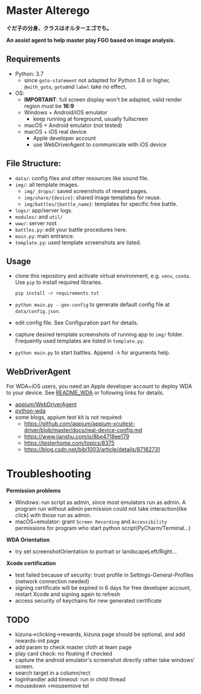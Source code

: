 # Master Alterego

**ぐだ子の分身、クラスはオルターエゴでち。**

**An assist agent to help master play FGO based on image analysis.**

## Requirements
- Python: 3.7
    - since `goto-statement` not adapted for Python 3.8 or higher, `@with_goto`, `goto`and `label` take no effect.
- OS:
    - **IMPORTANT**: full screen display won't be adapted, valid render region must be **16:9**
    - Windows + Android/iOS emulator
        - keep running at foreground, usually fullscreen
    - macOS + Android emulator (not tested)
    - macOS + iOS real device
        - Apple developer account
        - use WebDriverAgent to communicate with iOS device

## File Structure:
- `data/`: config files and other resources like sound file.
- `img/`: all template images.
    - `img/_drops/`: saved screenshots of reward pages.
    - `img/share/{device}`: shared image templates for reuse.
    - `img/battles/{battle_name}`: templates for specific free battle.
- `logs/`: app/server logs.
- `modules/` and `util/`
- `www/`: server root
- `battles.py`: edit your battle procedures here.
- `main.py`: main entrance.
- `template.py`: used template screenshots are listed.


## Usage
- clone this repository and activate virtual environment, e.g. `venv`, `conda`. Use `pip` to install required libraries.
    ```Shell
    pip install -r requirements.txt
    ```

- `python main.py --gen-config` to generate default config file at `data/config.json`.
- edit config file. See Configuration part for details.
- capture desired template screenshots of running app to `img/` folder. Frequently used templates are listed in `template.py`.
- `python main.py` to start battles. Append `-h` for arguments help.

## WebDriverAgent
For WDA+iOS users, you need an Apple developer account to deploy WDA to your device. See [README_WDA](./README_WDA.md) or following links for details.
 - [appium/WebDriverAgent](https://github.com/appium/WebDriverAgent)
 - [python-wda](https://github.com/openatx/facebook-wda)
 - some blogs, appium test kit is not required:
    - https://github.com/appium/appium-xcuitest-driver/blob/master/docs/real-device-config.md
    - https://www.jianshu.com/p/8be4718ee179
    - https://testerhome.com/topics/8375
    - https://blog.csdn.net/bibi1003/article/details/87182731

# Troubleshooting
**Permission problems**
- Windows: run script as admin, since most emulators run as admin. A program run without admin permission could not take interaction(like click) with those run as admin.
- macOS+emulator: grant `Screen Recording` and `Accessibility` permissions for program who start python script(PyCharm/Terminal...)

**WDA Orientation**
- try set screenshotOrientation to portrait or landscapeLeft/Right...

**Xcode certification**
- test failed because of security: trust profile in Settings-General-Profiles (network connection needed)
- signing certificate will be expired in 6 days for free developer account,
 restart Xcode and signing again to refresh
- access security of keychains for new generated certificate

## TODO
- kizuna->clicking->rewards, kizuna page should be optional, and add rewards-init page
- add param to check master cloth at team page
- play card check: no floating if checked
- capture the android emulator's screenshot directly rather take windows' screen.
- search target in a column/rect
- loginhandler add timeout: run in child thread
- mousedown >mousemove tol 